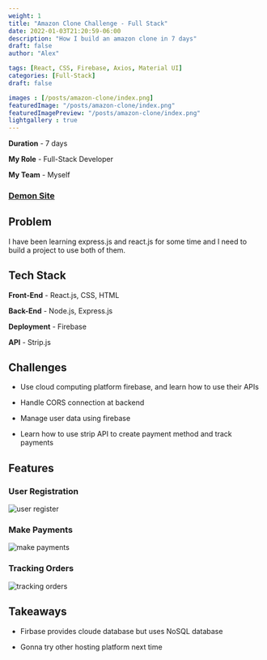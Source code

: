 ```yaml
---
weight: 1
title: "Amazon Clone Challenge - Full Stack"
date: 2022-01-03T21:20:59-06:00
description: "How I build an amazon clone in 7 days"
draft: false
author: "Alex"

tags: [React, CSS, Firebase, Axios, Material UI]
categories: [Full-Stack]
draft: false 

images : [/posts/amazon-clone/index.png]
featuredImage: "/posts/amazon-clone/index.png"
featuredImagePreview: "/posts/amazon-clone/index.png"
lightgallery : true
---
```



<!--more-->
**Duration** - 7 days

**My Role** - Full-Stack Developer

**My Team** - Myself

### [Demon Site](https://challenge-d6ab9.web.app)

## Problem
I have been learning express.js and react.js for some time and I need to build a project to use both of them.

## Tech Stack
**Front-End** - React.js, CSS, HTML

**Back-End** - Node.js, Express.js

**Deployment** - Firebase

**API** - Strip.js

## Challenges

* Use cloud computing platform firebase, and learn how to use their APIs  

* Handle CORS connection at backend 
 
* Manage user data using firebase

* Learn how to use strip API to create payment method and track payments

## Features 

### User Registration

![user register](/posts/amazon-clone/amazon_shot_1.gif)

### Make Payments

![make payments](/posts/amazon-clone/amazon_shot_2.gif)

### Tracking Orders

![tracking orders](/posts/amazon-clone/amazon_shot_3.gif)

## Takeaways 

* Firbase provides cloude database but uses NoSQL database

* Gonna try other hosting platform next time 


 


